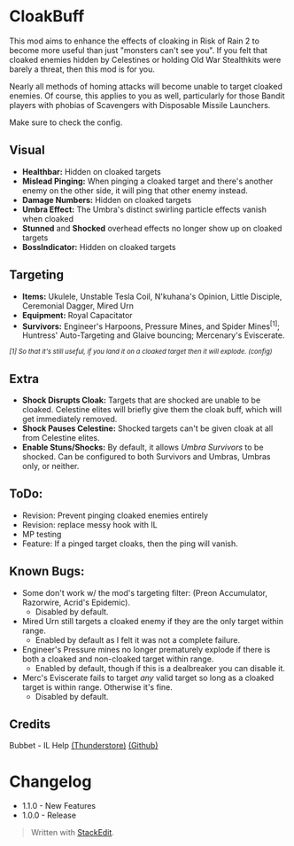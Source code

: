 ﻿# CloakBuff
This mod aims to enhance the effects of cloaking in Risk of Rain 2 to become more useful than just "monsters can't see you".  If you felt that cloaked enemies hidden by Celestines or holding Old War Stealthkits were barely a threat, then this mod is for you.

Nearly all methods of homing attacks will become unable to target cloaked enemies. Of course, this applies to you as well, particularly for those Bandit players with phobias of Scavengers with Disposable Missile Launchers.

Make sure to check the config.

## Visual
* **Healthbar:** Hidden on cloaked targets
* **Mislead Pinging:** When pinging a cloaked target and there's another enemy on the other side, it will ping that other enemy instead.
* **Damage Numbers:** Hidden on cloaked targets
* **Umbra Effect:** The Umbra's distinct swirling particle effects vanish when cloaked
* **Stunned** and **Shocked** overhead effects no longer show up on cloaked targets
* **BossIndicator:** Hidden on cloaked targets

## Targeting
* **Items:** Ukulele, Unstable Tesla Coil, N'kuhana's Opinion, Little Disciple, Ceremonial Dagger, Mired Urn
* **Equipment:** Royal Capacitator
* **Survivors:** Engineer's Harpoons, Pressure Mines, and Spider Mines<sup>[1]</sup>; Huntress' Auto-Targeting and Glaive bouncing; Mercenary's Eviscerate.

*<sup>[1] So that it's still useful, if you land it on a cloaked target then it will explode. (config)</sup>*

## Extra
* **Shock Disrupts Cloak:** Targets that are shocked are unable to be cloaked. Celestine elites will briefly give them the cloak buff, which will get immediately removed.
* **Shock Pauses Celestine:** Shocked targets can't be given cloak at all from Celestine elites.
* **Enable Stuns/Shocks:** By default, it allows *Umbra Survivors* to be shocked. Can be configured to both Survivors and Umbras, Umbras only, or neither.

## ToDo:
* Revision: Prevent pinging cloaked enemies entirely
* Revision: replace messy hook with IL
* MP testing
* Feature: If a pinged target cloaks, then the ping will vanish.

## Known Bugs:

* Some don't work w/ the mod's targeting filter: (Preon Accumulator, Razorwire, Acrid's Epidemic).
	* Disabled by default.
* Mired Urn still targets a cloaked enemy if they are the only target within range.
	* Enabled by default as I felt it was not a complete failure.
* Engineer's Pressure mines no longer prematurely explode if there is both a cloaked and non-cloaked target within range. 
	* Enabled by default, though if this is a dealbreaker you can disable it.
* Merc's Eviscerate fails to target *any* valid target so long as a cloaked target is within range. Otherwise it's fine. 
	* Disabled by default.

## Credits
Bubbet - IL Help [(Thunderstore)](https://thunderstore.io/package/Bubbet/) [(Github)](https://github.com/Bubbet)

# Changelog
* 1.1.0 - New Features
* 1.0.0 - Release

> Written with [StackEdit](https://stackedit.io/).